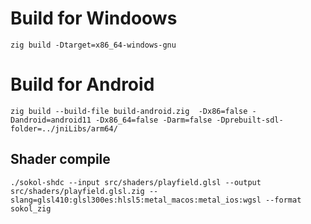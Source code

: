 Build for Windoows
==============================

```
zig build -Dtarget=x86_64-windows-gnu
```



Build for Android
==============================
```
zig build --build-file build-android.zig  -Dx86=false -Dandroid=android11 -Dx86_64=false -Darm=false -Dprebuilt-sdl-folder=../jniLibs/arm64/
```

Shader compile
-------
```
./sokol-shdc --input src/shaders/playfield.glsl --output src/shaders/playfield.glsl.zig --slang=glsl410:glsl300es:hlsl5:metal_macos:metal_ios:wgsl --format sokol_zig
```
